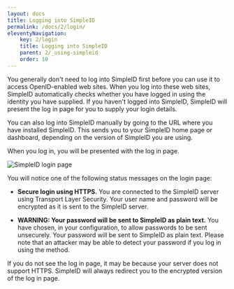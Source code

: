 ```yaml
---
layout: docs
title: Logging into SimpleID
permalink: /docs/2/login/
eleventyNavigation:
    key: 2/login
    title: Logging into SimpleID
    parent: 2/_using-simpleid
    order: 10
---
```


You generally don't need to log into SimpleID first before you can use it to access OpenID-enabled web sites.  When you log into these web sites, SimpleID automatically checks whether you have logged in using the identity you have supplied.  If you haven't logged into SimpleID, SimpleID will present the log in page for you to supply your login details.

You can also log into SimpleID manually by going to the URL where you have installed SimpleID.  This sends you to your SimpleID home page or dashboard, depending on the version of SimpleID you are using.

When you log in, you will be presented with the log in page.

![SimpleID login page](/assets/files/login.png)

You will notice one of the following status messages on the login page:

* **Secure login using HTTPS.**  You are connected to the SimpleID server using Transport Layer Security.  Your user name and password will be encrypted as it is sent to the SimpleID server.

* **WARNING:  Your password will be sent to SimpleID as plain text.**  You have chosen, in your configuration, to allow passwords to be sent unsecurely.  Your password will be sent to SimpleID as plain text.  Please note that an attacker may be able to detect your password if you log in using the method.

If you do not see the log in page, it may be because your server does not support HTTPS.  SimpleID will always redirect you to the encrypted version of the log in page.